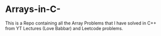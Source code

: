 # Arrays-in-C-
This is a Repo containing all the Array Problems that I have solved in C++ from YT Lectures (Love Babbar) and Leetcode problems.
